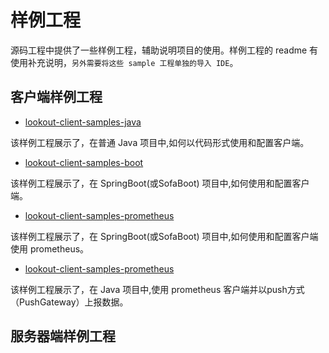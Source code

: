 # 样例工程

源码工程中提供了一些样例工程，辅助说明项目的使用。样例工程的 readme 有使用补充说明，`另外需要将这些 sample 工程单独的导入 IDE`。

## 客户端样例工程

- [lookout-client-samples-java](https://github.com/sofastack/sofa-lookout/tree/master/samples/metrics/client/lookout-client-samples-java)

 该样例工程展示了，在普通 Java 项目中,如何以代码形式使用和配置客户端。

- [lookout-client-samples-boot](https://github.com/sofastack/sofa-lookout/tree/master/samples/metrics/client/lookout-client-samples-boot)

 该样例工程展示了，在 SpringBoot(或SofaBoot) 项目中,如何使用和配置客户端。

- [lookout-client-samples-prometheus](https://github.com/sofastack/sofa-lookout/tree/master/samples/metrics/client/lookout-client-samples-prometheus)

 该样例工程展示了，在 SpringBoot(或SofaBoot) 项目中,如何使用和配置客户端使用 prometheus。

- [lookout-client-samples-prometheus](https://github.com/sofastack/sofa-lookout/tree/master/samples/metrics/client/lookout-samples-prom-push)

 该样例工程展示了，在 Java 项目中,使用 prometheus 客户端并以push方式（PushGateway）上报数据。

## 服务器端样例工程
